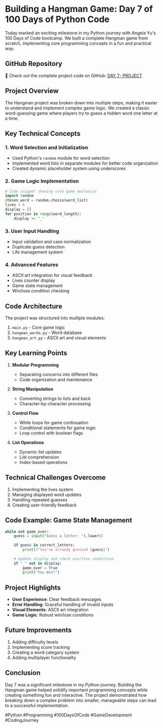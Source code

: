 # Building a Hangman Game: Day 7 of 100 Days of Python Code

Today marked an exciting milestone in my Python journey with Angela Yu's 100 Days of Code bootcamp. We built a complete Hangman game from scratch, implementing core programming concepts in a fun and practical way.

## GitHub Repository
🔗 Check out the complete project code on GitHub: [DAY 7- PROJECT](https://github.com/snblaise/python/tree/main/100%20Days%20of%20Code%20-%20The%20Complete%20Python%20Pro%20Bootcamp1/Day%207)

## Project Overview

The Hangman project was broken down into multiple steps, making it easier to understand and implement complex game logic. We created a classic word-guessing game where players try to guess a hidden word one letter at a time.

## Key Technical Concepts

### 1. Word Selection and Initialization
- Used Python's `random` module for word selection
- Implemented word lists in separate modules for better code organization
- Created dynamic placeholder system using underscores

### 2. Game Logic Implementation
```python
# Code snippet showing core game mechanics
import random
chosen_word = random.choice(word_list)
lives = 6
display = []
for position in range(word_length):
    display += "_"
```

### 3. User Input Handling
- Input validation and case normalization
- Duplicate guess detection
- Life management system

### 4. Advanced Features
- ASCII art integration for visual feedback
- Lives counter display
- Game state management
- Win/lose condition checking

## Code Architecture

The project was structured into multiple modules:
1. `main.py` - Core game logic
2. `hangman_words.py` - Word database
3. `hangman_art.py` - ASCII art and visual elements

## Key Learning Points

1. **Modular Programming**
   - Separating concerns into different files
   - Code organization and maintenance

2. **String Manipulation**
   - Converting strings to lists and back
   - Character-by-character processing

3. **Control Flow**
   - While loops for game continuation
   - Conditional statements for game logic
   - Loop control with boolean flags

4. **List Operations**
   - Dynamic list updates
   - List comprehension
   - Index-based operations

## Technical Challenges Overcome

1. Implementing the lives system
2. Managing displayed word updates
3. Handling repeated guesses
4. Creating user-friendly feedback

## Code Example: Game State Management
```python
while not game_over:
    guess = input("Guess a letter: ").lower()
    
    if guess in correct_letters:
        print(f"You've already guessed {guess}")
        
    # Update display and check win/lose conditions
    if "_" not in display:
        game_over = True
        print("You Win!")
```

## Project Highlights

- **User Experience**: Clear feedback messages
- **Error Handling**: Graceful handling of invalid inputs
- **Visual Elements**: ASCII art integration
- **Game Logic**: Robust win/lose conditions

## Future Improvements

1. Adding difficulty levels
2. Implementing score tracking
3. Creating a word category system
4. Adding multiplayer functionality

## Conclusion

Day 7 was a significant milestone in my Python journey. Building the Hangman game helped solidify important programming concepts while creating something fun and interactive. The project demonstrated how breaking down a complex problem into smaller, manageable steps can lead to a successful implementation.

#Python #Programming #100DaysOfCode #GameDevelopment #CodingJourney

